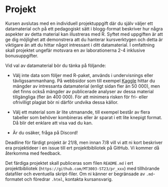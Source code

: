 # Projekt

Kursen avslutas med en individuell projektuppgift där du själv väljer ett datamaterial och på ett pedagogiskt
sätt i blogg-format beskriver hur några aspekter av detta material kan illustreras med R. Syftet med uppgiften är att ge dig möjlighet att demonstrera att du hanterar kursverktygen och detta är viktigare än att du hittar något intressant i ditt datamaterial. I omfattning skall projektet ungefär motsvara en av laborationerna 2-4 inklusive bonusuppgifter. 

Vid val av datamaterial bör du tänka på följande:

- Välj inte data som följer med R-paket, används i undervisnings eller tävligssammanhang. På webbsidor som till exempel [Kaggle](https://www.kaggle.com/) hittar du mängder av intressanta datamaterial (enligt sidan fler än 50 000), men det finns också mängder av publicerade analyser av dessa material tillgängliga (fler än 400 000). För att minimera risken för fri- eller ofrivilligt plagiat bör ni därför undvika dessa källor.

- Välj ett material som är lite utmanande, till exempel består av flera tabeller som behöver kombineras eller är sparat i ett lite knepigt format. Då blir det enklare att visa vad du kan.

- Är du osäker, fråga på Discord!

Deadline för färdigt projekt är 21/8, men innan 7/8 vill vi att ni kort beskriver era projektideer i en issue till ert projektbibliotek på GitHub. Vi kommer då återkomma med feedback.

Det färdiga projektet skall publiceras som filen `README.md` i ert projektbibliotek (`https://github.com/MT3003-ST23/pr_xxx`) med tillhörande datafiler och eventuella skript-filer. Om ni känner er begränsade av `.md`-formatet och föredrar `.html`, kontakta kursansvarig.


